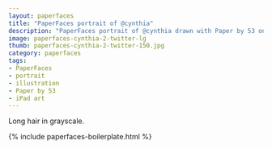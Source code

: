 ```yaml
---
layout: paperfaces
title: "PaperFaces portrait of @cynthia"
description: "PaperFaces portrait of @cynthia drawn with Paper by 53 on an iPad."
image: paperfaces-cynthia-2-twitter-lg
thumb: paperfaces-cynthia-2-twitter-150.jpg
category: paperfaces
tags: 
- PaperFaces
- portrait
- illustration
- Paper by 53
- iPad art
---
```


Long hair in grayscale.

{% include paperfaces-boilerplate.html %}
